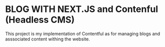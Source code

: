
# BLOG WITH NEXT.JS and Contenful (Headless CMS)
This project is my implementation of Contentful as for managing blogs and asssociated content withing the website.

